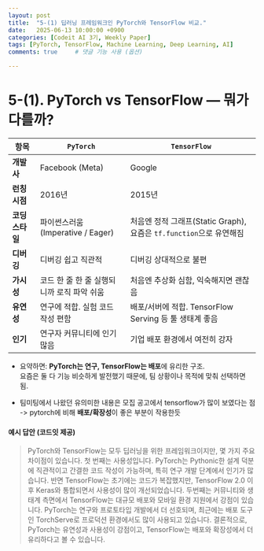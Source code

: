 ```yaml
---
layout: post
title:  "5-(1) 딥러닝 프레임워크인 PyTorch와 TensorFlow 비교."
date:   2025-06-13 10:00:00 +0900
categories: [Codeit AI 3기, Weekly Paper]
tags: [PyTorch, TensorFlow, Machine Learning, Deep Learning, AI]
comments: true     # 댓글 기능 사용 (옵션)

---
```



# 5-(1). PyTorch vs TensorFlow — 뭐가 다를까?



| 항목 | `PyTorch` | `TensorFlow` |
|------|---------|-------------|
| **개발사** | Facebook (Meta) | Google |
| **런칭 시점** | 2016년 | 2015년 |
| **코딩 스타일** | 파이썬스러움 (Imperative / Eager) | 처음엔 정적 그래프(Static Graph), 요즘은 `tf.function`으로 유연해짐 |
| **디버깅** | 디버깅 쉽고 직관적 | 디버깅 상대적으로 불편 |
| **가시성** | 코드 한 줄 한 줄 실행되니까 로직 파악 쉬움 | 처음엔 추상화 심함, 익숙해지면 괜찮음 |
| **유연성** | 연구에 적합. 실험 코드 작성 편함 | 배포/서버에 적합. TensorFlow Serving 등 툴 생태계 좋음 |
| **인기** | 연구자 커뮤니티에 인기 많음 | 기업 배포 환경에서 여전히 강자 |

- 요약하면: **PyTorch는 연구, TensorFlow는 배포**에 유리한 구조.  
요즘은 둘 다 기능 비슷하게 발전했기 때문에, 팀 상황이나 목적에 맞춰 선택하면 됨.  


- 팀미팅에서 나왔던 유의미한 내용은 모집 공고에서 tensorflow가 많이 보였다는 점 
-> pytorch에 비해 **배포/확장성**이 좋은 부분이 작용한듯

#### 예시 답안 (코드잇 제공)

> PyTorch와 TensorFlow는 모두 딥러닝을 위한 프레임워크이지만, 몇 가지 주요 차이점이 있습니다.
첫 번째는 사용성입니다. PyTorch는 Pythonic한 설계 덕분에 직관적이고 간결한 코드 작성이 가능하며, 특히 연구 개발 단계에서 인기가 많습니다. 반면 TensorFlow는 초기에는 코드가 복잡했지만, TensorFlow 2.0 이후 Keras와 통합되면서 사용성이 많이 개선되었습니다.
두번째는 커뮤니티와 생태계 측면에서 TensorFlow는 대규모 배포와 모바일 환경 지원에서 강점이 있습니다. PyTorch는 연구와 프로토타입 개발에서 더 선호되며, 최근에는 배포 도구인 TorchServe로 프로덕션 환경에서도 많이 사용되고 있습니다.
결론적으로, PyTorch는 유연성과 사용성이 강점이고, TensorFlow는 배포와 확장성에서 더 유리하다고 볼 수 있습니다.
